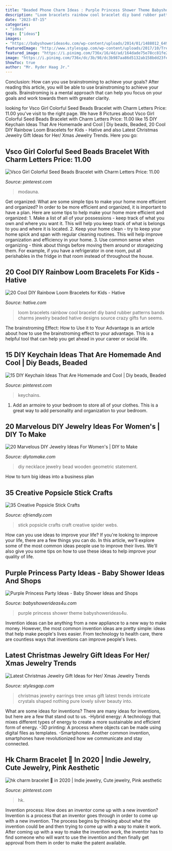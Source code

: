 ```yaml
---
title: "Beaded Phone Charm Ideas : Purple Princess Shower Theme Babyshowerideas4u"
description: "Loom bracelets rainbow cool bracelet diy band rubber patterns bands charms jewelry beaded hative designs source crazy gifts fun seems"
date: "2023-07-15"
categories:
- "ideas"
tags: ["ideas"]
images:
- "https://babyshowerideas4u.com/wp-content/uploads/2014/01/1488012_649662588413034_1978950162_n.jpg"
featuredImage: "http://www.stylesgap.com/wp-content/uploads/2017/10/Tree-earrings-Latest-Christmas-Jewelry-Gift-Ideas-for-Her-Xmas-Jewelry-Trends-3.jpg"
featured_image: "https://i.pinimg.com/736x/16/4d/ad/164dade75e78cc81fe27740efad02aff.jpg"
image: "https://i.pinimg.com/736x/dc/3b/98/dc3b987aa86d5132ab158bdd23fe368e.jpg"
ShowToc: true
author: "Mr. Ryder Haag Jr."
---
```



Conclusion: How can you use brainstroming to achieve your goals?
After reading this article, you will be able to use brainstroming to achieve your goals. Brainstroming is a mental approach that can help you focus on your goals and work towards them with greater clarity.

	

		
looking for Vsco Girl Colorful Seed Beads Bracelet with Charm Letters Price: 11.00 you've visit to the right page. We have 8 Pictures about Vsco Girl Colorful Seed Beads Bracelet with Charm Letters Price: 11.00 like 15 DIY Keychain Ideas That Are Homemade and Cool | Diy beads, Beaded, 20 Cool DIY Rainbow Loom Bracelets for Kids - Hative and also Latest Christmas Jewelry Gift Ideas for Her/ Xmas Jewelry Trends. Here you go:
		
    
## Vsco Girl Colorful Seed Beads Bracelet With Charm Letters Price: 11.00

<img loading=lazy src="https://i.pinimg.com/736x/dc/3b/98/dc3b987aa86d5132ab158bdd23fe368e.jpg" onerror="this.onerror=null;this.src='https://tse1.mm.bing.net/th?id=OIP.hV5W7yp5a1VkK4xF0LJFCQHaHa&amp;pid=15.1';" alt="Vsco Girl Colorful Seed Beads Bracelet with Charm Letters Price: 11.00">

_Source: pinterest.com_

>modauna. 

	

Get organized: What are some simple tips to make your home more efficient and organized?
In order to be more efficient and organized, it is important to have a plan. Here are some tips to help make your home more efficient and organized: 1. Make a list of all of your possessions - keep track of what you own and where you want it. This will help you keep track of what is belongs to you and where it is located. 
2. Keep your home clean - try to keep your home spick and span with regular cleaning routines. This will help improve organization and efficiency in your home. 3. Use common sense when organizing - think about things before moving them around or storageizing them. For example, if you have a refrigerator in one room, put all perishables in the fridge in that room instead of throughout the house. 
    
## 20 Cool DIY Rainbow Loom Bracelets For Kids - Hative

<img loading=lazy src="https://hative.com/wp-content/uploads/2014/10/rainbow-loom-bracelets/18-cool-rainbow-loom-bracelet.jpg" onerror="this.onerror=null;this.src='https://tse4.mm.bing.net/th?id=OIP.wNk7NtuVKQbYYx93AfPlYgHaMb&amp;pid=15.1';" alt="20 Cool DIY Rainbow Loom Bracelets for Kids - Hative">

_Source: hative.com_

>loom bracelets rainbow cool bracelet diy band rubber patterns bands charms jewelry beaded hative designs source crazy gifts fun seems. 

	

The brainstroming Effect: How to Use it to Your Advantage is an article about how to use the brainstroming effect to your advantage. This is a helpful tool that can help you get ahead in your career or social life.

    
## 15 DIY Keychain Ideas That Are Homemade And Cool | Diy Beads, Beaded

<img loading=lazy src="https://i.pinimg.com/736x/89/ed/e2/89ede23de11badd23a282b6f65a1bc4e.jpg" onerror="this.onerror=null;this.src='https://tse1.mm.bing.net/th?id=OIP.2dqPxyeE0RBFPuq9nkvz-AHaJz&amp;pid=15.1';" alt="15 DIY Keychain Ideas That Are Homemade and Cool | Diy beads, Beaded">

_Source: pinterest.com_

>keychains. 

	

1. Add an armoire to your bedroom to store all of your clothes. This is a great way to add personality and organization to your bedroom.

    
## 20 Marvelous DIY Jewelry Ideas For Women&#039;s | DIY To Make

<img loading=lazy src="http://www.diytomake.com/wp-content/uploads/2017/02/Amazing-DIY-Necklace.jpg" onerror="this.onerror=null;this.src='https://tse3.mm.bing.net/th?id=OIP.8-SxxB_8DL9vACWlI8G7BAHaLD&amp;pid=15.1';" alt="20 Marvelous DIY Jewelry Ideas For Women&#039;s | DIY to Make">

_Source: diytomake.com_

>diy necklace jewelry bead wooden geometric statement. 

	

How to turn big ideas into a business plan
 

    
## 35 Creative Popsicle Stick Crafts

<img loading=lazy src="http://ofriendly.com/wp-content/uploads/2017/06/popsicle-stick-diy/5-popsicle-stick-craft-ideas-tutorials.jpg" onerror="this.onerror=null;this.src='https://tse2.mm.bing.net/th?id=OIP.WcwYGbiHnuslZozI7nZCVwAAAA&amp;pid=15.1';" alt="35 Creative Popsicle Stick Crafts">

_Source: ofriendly.com_

>stick popsicle crafts craft creative spider webs. 

	

How can you use ideas to improve your life?
If you're looking to improve your life, there are a few things you can do. In this article, we'll explore some of the most common ideas people use to improve their lives. We'll also give you some tips on how to use these ideas to help improve your quality of life.

    
## Purple Princess Party Ideas - Baby Shower Ideas And Shops

<img loading=lazy src="https://babyshowerideas4u.com/wp-content/uploads/2014/01/1488012_649662588413034_1978950162_n.jpg" onerror="this.onerror=null;this.src='https://tse4.mm.bing.net/th?id=OIP.eE-5mRDWDX-ZqIgWhWF1CAHaLH&amp;pid=15.1';" alt="Purple Princess Party Ideas - Baby Shower Ideas and Shops">

_Source: babyshowerideas4u.com_

>purple princess shower theme babyshowerideas4u. 

	

Invention ideas can be anything from a new appliance to a new way to make money. However, the most common invention ideas are pretty simple: ideas that help make people's lives easier. From technology to health care, there are countless ways that inventions can improve people's lives.

    
## Latest Christmas Jewelry Gift Ideas For Her/ Xmas Jewelry Trends

<img loading=lazy src="http://www.stylesgap.com/wp-content/uploads/2017/10/Tree-earrings-Latest-Christmas-Jewelry-Gift-Ideas-for-Her-Xmas-Jewelry-Trends-3.jpg" onerror="this.onerror=null;this.src='https://tse1.mm.bing.net/th?id=OIP.ym0yJ_S5M-FMIi82iQnNlwDDEs&amp;pid=15.1';" alt="Latest Christmas Jewelry Gift Ideas for Her/ Xmas Jewelry Trends">

_Source: stylesgap.com_

>christmas jewelry earrings tree xmas gift latest trends intricate crystals shaped nothing pure lovely silver beauty into. 

	

What are some ideas for inventions?
There are many ideas for inventions, but here are a few that stand out to us. 
-Hybrid energy: A technology that mixes different types of energy to create a more sustainable and efficient form of energy.
-3D printing: A process where objects can be made using digital files as templates.
-Smartphones: Another common invention, smartphones have revolutionized how we communicate and stay connected.

    
## Hk Charm Bracelet 💖 In 2020 | Indie Jewelry, Cute Jewelry, Pink Aesthetic

<img loading=lazy src="https://i.pinimg.com/736x/16/4d/ad/164dade75e78cc81fe27740efad02aff.jpg" onerror="this.onerror=null;this.src='https://tse3.mm.bing.net/th?id=OIP.8XeZIxvqGrIApNawoNezUAHaGI&amp;pid=15.1';" alt="hk charm bracelet 💖 in 2020 | Indie jewelry, Cute jewelry, Pink aesthetic">

_Source: pinterest.com_

>hk. 

	

Invention process: How does an inventor come up with a new invention?
Invention is a process that an inventor goes through in order to come up with a new invention. The process begins by thinking about what the invention could be and then trying to come up with a way to make it work. After coming up with a way to make the invention work, the inventor has to find someone who will want to use the invention and then finally get approval from them in order to make the patent available.

